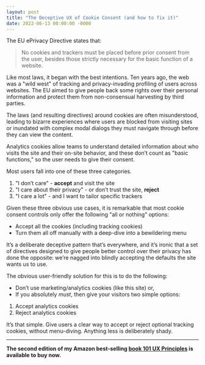 ```yaml
---
layout: post
title: "The Deceptive UX of Cookie Consent (and how to fix it)"
date: 2022-06-13 00:00:00 -0000
---
```

The EU ePrivacy Directive states that:

> No cookies and trackers must be placed before prior consent from the user, besides those strictly necessary for the basic function of a website.

Like most laws, it began with the best intentions. Ten years ago, the web was a "wild west" of tracking and privacy-invading profiling of users across websites. The EU aimed to give people back some rights over their personal information and protect them from non-consensual harvesting by third parties.

The laws (and resulting directives) around cookies are often misunderstood, leading to bizarre experiences where users are blocked from visiting sites or inundated with complex modal dialogs they must navigate through before they can view the content.

Analytics cookies allow teams to understand detailed information about who visits the site and their on-site behavior, and these don’t count as "basic functions," so the user needs to give their consent. 

Most users fall into one of these three categories.

1. "I don’t care" - **accept** and visit the site
2. "I care about their privacy" - or don’t trust the site, **reject**
3. "I care a lot" - and I want to tailor specific trackers

Given these three obvious use cases, it is remarkable that most cookie consent controls only offer the following "all or nothing" options:

- Accept all the cookies (including tracking cookies)
- Turn them all off manually with a deep-dive into a bewildering menu

It’s a deliberate deceptive pattern that’s everywhere, and it’s ironic that a set of directives designed to give people better control over their privacy has done the opposite: we’re nagged into blindly accepting the defaults the site wants us to use.

The obvious user-friendly solution for this is to do the following:

- Don’t use marketing/analytics cookies (like this site) or,
- If you absolutely *must*, then give your visitors two simple options:

1. Accept analytics cookies
2. Reject analytics cookies

It’s that simple. Give users a clear way to accept or reject optional tracking cookies, without menu-diving. Anything less is deliberately shady. 

---

**The second edition of my Amazon best-selling [book 101 UX Principles](https://uxbook.io/) is available to buy now.**